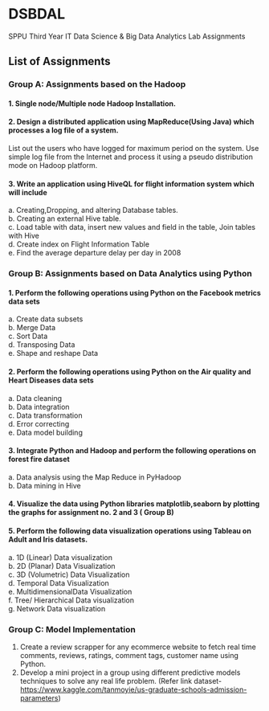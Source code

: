 # DSBDAL
SPPU Third Year IT Data Science & Big Data Analytics Lab Assignments

## List of Assignments 
### Group A: Assignments based on the Hadoop <br>
#### 1. Single node/Multiple node Hadoop Installation.<br>
#### 2. Design a distributed application using MapReduce(Using Java) which processes a log file of a system.
List out the users who have logged for maximum period on the system. Use simple log file from the
Internet and process it using a pseudo distribution mode on Hadoop platform. <br>
#### 3. Write an application using HiveQL for flight information system which will include <br>
a. Creating,Dropping, and altering Database tables.<br>
b. Creating an external Hive table.<br>
c. Load table with data, insert new values and field in the table, Join tables with Hive<br>
d. Create index on Flight Information Table<br>
e. Find the average departure delay per day in 2008<br>
### Group B: Assignments based on Data Analytics using Python<br>
#### 1. Perform the following operations using Python on the Facebook metrics data sets<br>
a. Create data subsets<br>
b. Merge Data<br>
c. Sort Data<br>
d. Transposing Data<br>
e. Shape and reshape Data<br>
#### 2. Perform the following operations using Python on the Air quality and Heart Diseases data sets <br>
a. Data cleaning<br>
b. Data integration<br>
c. Data transformation<br>
d. Error correcting<br>
e. Data model building<br>
#### 3. Integrate Python and Hadoop and perform the following operations on forest fire dataset<br>
a. Data analysis using the Map Reduce in PyHadoop<br>
b. Data mining in Hive<br>
#### 4. Visualize the data using Python libraries matplotlib,seaborn by plotting the graphs for assignment no. 2 and 3 ( Group B) <br>
#### 5. Perform the following data visualization operations using Tableau on Adult and Iris datasets. <br>
a. 1D (Linear) Data visualization<br>
b. 2D (Planar) Data Visualization<br>
c. 3D (Volumetric) Data Visualization<br>
d. Temporal Data Visualization<br>
e. MultidimensionalData Visualization<br>
f. Tree/ Hierarchical Data visualization<br>
g. Network Data visualization<br>
### Group C: Model Implementation <br>
1. Create a review scrapper for any ecommerce website to fetch real time comments, reviews,
ratings, comment tags, customer name using Python.<br>
2. Develop a mini project in a group using different predictive models techniques to solve any real life
problem. (Refer link dataset- https://www.kaggle.com/tanmoyie/us-graduate-schools-admission-parameters)

